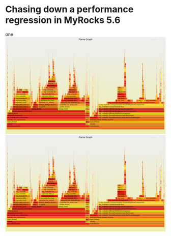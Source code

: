 # Chasing down a performance regression in MyRocks 5.6

one
![Alt text](./svg/sep23.56builds.ibench.u/480m.fbmy5635_202203072101.cy9c5_u/l.i1/o.perf.g.all.svg)
<img src="./svg/sep23.56builds.ibench.u/480m.fbmy5635_202203072101.cy9c5_u/l.i1/o.perf.g.all.svg">


